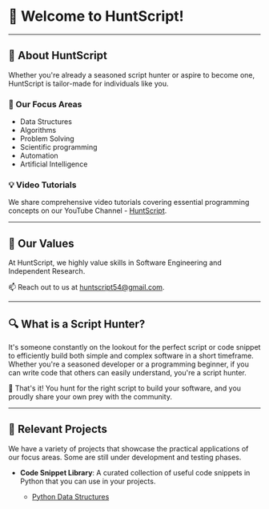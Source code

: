 # 👋 Welcome to HuntScript!

---

## 🎯 About HuntScript

Whether you're already a seasoned script hunter or aspire to become one, HuntScript is tailor-made for individuals like you.

### 👀 Our Focus Areas

- Data Structures
- Algorithms
- Problem Solving
- Scientific programming
- Automation
- Artificial Intelligence

### 💡 Video Tutorials

We share comprehensive video tutorials covering essential programming concepts on our YouTube Channel - [HuntScript](https://www.youtube.com/channel/UCsrpb6yzAOAjgp5jWqajVOQ).

---

## 🌱 Our Values 

At HuntScript, we highly value skills in Software Engineering and Independent Research.

📫 Reach out to us at huntscript54@gmail.com.

---

## 🔍 What is a Script Hunter?

It's someone constantly on the lookout for the perfect script or code snippet to efficiently build both simple and complex software in a short timeframe. Whether you're a seasoned developer or a programming beginner, if you can write code that others can easily understand, you're a script hunter.

🚀 That's it! You hunt for the right script to build your software, and you proudly share your own prey with the community.

---

## 📂 Relevant Projects

We have a variety of projects that showcase the practical applications of our focus areas.
Some are still under development and testing phases. 

- **Code Snippet Library**: A curated collection of useful code snippets in Python that you can use in your projects.

  - [Python Data Structures](https://github.com/huntscript/PythonDataStructures) 

<!---
📂 **Relevant Projects**

Here at HuntScript, we have a variety of projects that showcase the practical applications of our focus areas:
- **Code Snippet Library**: A curated collection of useful code snippets in Python, Java, C++, and C# that you can use in your projects.
- **Algorithm Visualizer**: A tool to help you visualize and understand various algorithms in real-time.
- **Automated Task Scheduler**: A project demonstrating how to automate repetitive tasks using Python and .NET.
- **AI Chatbot**: An artificial intelligence project developed with Python and integrated into an Android app.
- **Mobile App Development**: Several Android apps showcasing different features and capabilities built using best practices in Android development.

These projects are designed to help you apply what you learn and contribute to the community.

Happy hunting!
--->

<!---
- 💞️ I’m looking to collaborate on projects related to programming. 
huntscript/huntscript is a ✨ special ✨ repository because its `README.md` (this file) appears on your GitHub profile.
You can click the Preview link to take a look at your changes.
--->

